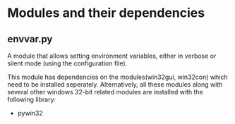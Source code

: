 # Modules and their dependencies

## envvar.py
A module that allows setting environment variables, either in verbose or silent mode (using the configuration file).

This module has dependencies on the modules(win32gui, win32con) which need to be installed seperately. Alternatively, all these modules along with several other windows 32-bit related modules are installed with the following library:
 - pywin32
